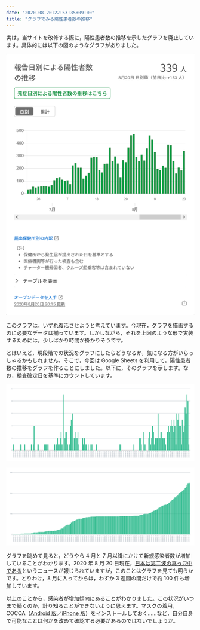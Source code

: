 ```yaml
---
date: "2020-08-20T22:53:35+09:00"
title: "グラフでみる陽性患者数の推移"
---
```


実は，当サイトを改修する際に，陽性患者数の推移を示したグラフを廃止しています。具体的には以下の図のようなグラフがありました。

![陽性患者数の推移グラフ（東京都のサイトより）](chart_image.png)

このグラフは，いずれ復活させようと考えています。今現在，グラフを描画するのに必要なデータは揃っています。しかしながら，それを上図のような形で実装するためには，少しばかり時間が掛かりそうです。

とはいえど，現段階での状況をグラフにしたらどうなるか，気になる方がいらっしゃるかもしれません。そこで，今回は Google Sheets を利用して，陽性患者数の推移をグラフを作ることにしました。以下に，そのグラフを示します。なお，検査確定日を基準にカウントしています。

![陽性患者数の推移（日別）](daily_number_of_patients.png)

![陽性患者数の推移（累計）](sum_of_number_of_patients.png)

グラフを眺めて見ると，どうやら 4 月と 7 月以降にかけて新規感染者数が増加していることがわかります。2020 年 8 月 20 日現在，[日本は第二波の真っ只中である](https://www3.nhk.or.jp/news/html/20200819/k10012573361000.html?utm_int=nsearch_contents_search-items_001)というニュースが報じられていますが，このことはグラフを見ても明らかです。とりわけ，8 月に入ってからは，わずか 3 週間の間だけで約 100 件も増加しています。

以上のことから，感染者が増加傾向にあることがわかりました。この状況がいつまで続くのか，計り知ることができないように思えます。マスクの着用，COCOA（[Android 版](https://play.google.com/store/apps/details?id=jp.go.mhlw.covid19radar)／[iPhone 版](https://apps.apple.com/jp/app/id1516764458/)）をインストールしておく……など，自分自身で可能なことは何かを改めて確認する必要があるのではないでしょうか。
